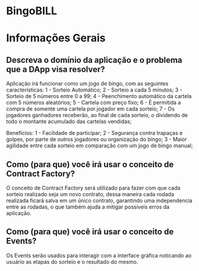 # BingoBILL


# Informações Gerais

## Descreva o domínio da aplicação e o problema que a DApp visa resolver?

Aplicação irá funcionar como um jogo de bingo, com as seguintes características:
    1 - Sorteio Automático;
    2 - Sorteio a cada 5 minutos;
    3 - Sorteio de 5 números entre 0 a 99;
    4 - Peenchimento automático da cartela com 5 números aleatórios;
    5 - Cartela com preço fixo;
    6 - É permitida a compra de somente uma cartela por jogador em cada sorteio;
    7 - Os jogadores ganhadores receberão, ao final de cada sorteio, o dividendo de todo o montante acumulado das cartelas vendidas;

Benefícios:
    1 - Facilidade de participar;
    2 - Segurança contra trapaças e golpes, por parte de outros jogadores ou organização do bingo;
    3 - Maior agilidade entre cada sorteio em comparação com um jogo de bingo manual;



## Como (para que) você irá usar o conceito de Contract Factory?

O conceito de Contract Factory será utilizado para fazer com que cada sorteio realizado seja um novo contrato, 
dessa maneira cada rodada realizada ficará salva em um único contrato, garantindo uma independencia entre as rodadas, 
o que também ajuda a mitigar possíveis erros da aplicação.



## Como (para que) você irá usar o conceito de Events?

Os Events serão usados para interagir com a interface gráfica 
noticando ao usuário as etapas do sorteio e o resultado do mesmo.
